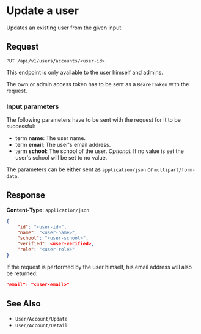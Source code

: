 # Update a user

Updates an existing user from the given input.

## Request 

    PUT /api/v1/users/accounts/<user-id>

This endpoint is only available to the user himself and admins.

The own or admin access token has to be sent as a `BearerToken` with the request.

### Input parameters

The following parameters have to be sent with the request for it to be successful:

- term **name**: The user name. 
- term **email**: The user's email address.
- term **school**: The school of the user. *Optional*. If no value is set the user's school will be set to no value.

The parameters can be either sent as `application/json` or `multipart/form-data`.

## Response

**Content-Type**: `application/json`

```json
{
    "id": "<user-id>",
    "name": "<user-name>",
    "school": "<user-school>",
    "verified": <user-verified>,
    "role": "<user-role>"
}
```

If the request is performed by the user himself, his email address will also be returned:

```json
"email": "<user-email>"
```

## See Also

* ``User/Account/Update``
* ``User/Account/Detail``
